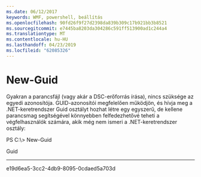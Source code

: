 ```yaml
---
ms.date: 06/12/2017
keywords: WMF, powershell, beállítás
ms.openlocfilehash: 90fd26f9f27d2398da839b309c17b921bb3b8521
ms.sourcegitcommit: e7445ba8203da304286c591ff513900ad1c244a4
ms.translationtype: MT
ms.contentlocale: hu-HU
ms.lasthandoff: 04/23/2019
ms.locfileid: "62085326"
---
```

# <a name="new-guid"></a>New-Guid
Gyakran a parancsfájl (vagy akár a DSC-erőforrás írása), nincs szüksége az egyedi azonosítója. GUID-azonosítói megfelelően működjön, és hívja meg a .NET-keretrendszer Guid osztályt hozhat létre egy egyszerű, de kellene parancsmag segítségével könnyebben felfedezhetővé teheti a végfelhasználók számára, akik még nem ismeri a .NET-keretrendszer osztály:

PS C:\\&gt; New-Guid

Guid

----

e19d6ea5-3cc2-4db9-8095-0cdaed5a703d
